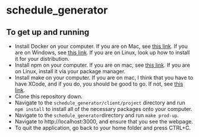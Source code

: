 # schedule_generator

## To get up and running
- Install Docker on your computer. If you are on Mac, see [this link](https://docs.docker.com/docker-for-mac/install/). If you are on Windows,
  see [this link](https://docs.docker.com/docker-for-windows/install-windows-home/). If you are on Linux, look up how to install it for your
  distribution.
- Install npm on your computer. If you are on mac, see [this link](https://treehouse.github.io/installation-guides/mac/node-mac.html). If you are on Linux, install it via your package manager.
- Install make on your computer. If you are on mac, I think that you have to have XCode, and if you do, you should be good to go. If not, see [this link](https://stackoverflow.com/questions/10265742/how-to-install-make-and-gcc-on-a-mac).
- Clone this repository down.
- Navigate to the `schedule_generator/client/project` directory and run `npm install` to install all of the necessary packages onto your computer.
- Navigate to the `schedule_generator`directory and run `make prod-up`.
- Navigate to http://localhost:3000, and ensure that you see the webpage.
- To quit the application, go back to your home folder and press CTRL+C.
